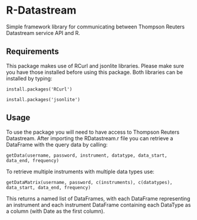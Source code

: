 # R-Datastream
Simple framework library for communicating between Thompson Reuters Datastream service API and R.

## Requirements
This package makes use of RCurl and jsonlite libraries. Please make sure you have those installed before using this package. Both libraries can be installed by typing:

`install.packages('RCurl')`

`install.packages('jsonlite')`

## Usage
To use the package you will need to have access to Thompson Reuters Datastream. After importing the RDatastream.r file you can retrieve a DataFrame with the query data by calling:

`getData(username, password, instrument, datatype, data_start, data_end, frequency)`

To retrieve multiple instruments with multiple data types use:

`getDataMatrix(username, password, c(instruments), c(datatypes), data_start, data_end, frequency)`

This returns a named list of DataFrames, with each DataFrame representing an instrument and each instrument DataFrame containing each DataType as a column (with Date as the first column).
